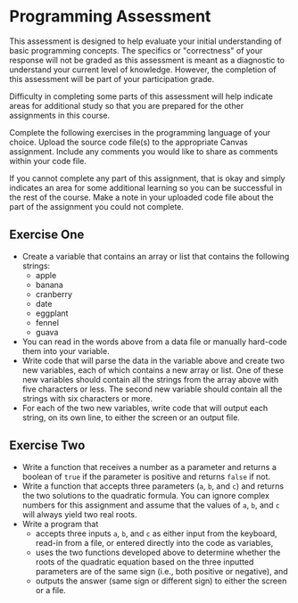 # Programming Assessment

This assessment is designed to help evaluate your initial understanding of basic
programming concepts.  The specifics or "correctness" of your response will not
be graded as this assessment is meant as a diagnostic to understand your current
level of knowledge.  However, the completion of this assessment will be part of
your participation grade.

Difficulty in completing some parts of this assessment will help indicate 
areas for additional study so that you are prepared for the
other assignments in this course.

Complete the following exercises in the programming language of your choice.
Upload the source code file(s) to the appropriate Canvas assignment.  Include
any comments you would like to share as comments within your code file.

If you cannot complete any part of this assignment, that is okay and simply
indicates an area for some additional learning so you can be successful in the
rest of the course.  Make a note in your uploaded code file about the part of 
the assignment you could not complete.

## Exercise One
* Create a variable that contains an array or list that contains the following 
  strings:
  + apple
  + banana
  + cranberry
  + date
  + eggplant
  + fennel
  + guava
* You can read in the words above from a data file or manually hard-code them
  into your variable.
* Write code that will parse the data in the variable above and create two new 
  variables, each of which contains a new array or list.  One of these new
  variables should contain all the strings from the array above with five 
  characters or less.  The second new variable should contain all the strings 
  with six characters or more.
* For each of the two new variables, write code that will output each string,
  on its own line, to either the screen or an output file.
  
## Exercise Two
* Write a function that receives a number as a parameter and returns a boolean
  of `true` if the parameter is positive and returns `false` if not.
* Write a function that accepts three parameters (`a`, `b`, and `c`) and
  returns the two solutions to the quadratic formula.  You can ignore complex
  numbers for this assignment and assume that the values of `a`, `b`, and `c`
  will always yield two real roots.
* Write a program that 
  + accepts three inputs `a`, `b`, and `c` as either input from the keyboard, 
    read-in from a file, or entered directly into the code as variables,
  + uses the two functions developed above to determine whether the roots of 
    the quadratic equation based on the three inputted parameters 
    are of the same sign (i.e., both positive or negative), and
  + outputs the answer (same sign or different sign) to either the screen or
    a file.  
  